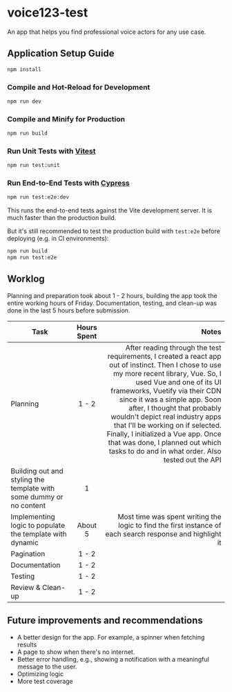 # voice123-test

An app that helps you find professional voice actors for any use case.

## Application Setup Guide

```sh
npm install
```

### Compile and Hot-Reload for Development

```sh
npm run dev
```

### Compile and Minify for Production

```sh
npm run build
```

### Run Unit Tests with [Vitest](https://vitest.dev/)

```sh
npm run test:unit
```

### Run End-to-End Tests with [Cypress](https://www.cypress.io/)

```sh
npm run test:e2e:dev
```

This runs the end-to-end tests against the Vite development server.
It is much faster than the production build.

But it's still recommended to test the production build with `test:e2e` before deploying (e.g. in CI environments):

```sh
npm run build
npm run test:e2e
```

## Worklog

Planning and preparation took about 1 - 2 hours, building the app took the entire working hours of Friday. Documentation, testing, and clean-up was done in the last 5 hours before submission.

| Task          | Hours Spent | Notes |
| ------------- |:-----------:| -----:|
| Planning      | 1 - 2       | After reading through the test requirements, I created a react app out of instinct. Then I chose to use my more recent library, Vue. So, I used Vue and one of its UI frameworks, Vuetify via their CDN since it was a simple app. Soon after, I thought that probably wouldn't depict real industry apps that I'll be working on if selected. Finally, I initialized a Vue app. Once that was done, I planned out which tasks to do and in what order. Also tested out the API    |
| Building out and styling the template with some dummy or no content    | 1      |     |
| Implementing logic to populate the template with dynamic | About 5      |    Most time was spent writing the logic to find the first instance of each search response and highlight it |
| Pagination    | 1 - 2      |     |
| Documentation    | 1 - 2      |     |
| Testing    | 1 - 2      |     |
| Review & Clean-up    | 1 - 2      |     |

## Future improvements and recommendations

* A better design for the app. For example, a spinner when fetching results
* A page to show when there's no internet.  
* Better error handling, e.g., showing a notification with a meaningful message to the user.
* Optimizing logic
* More test coverage
